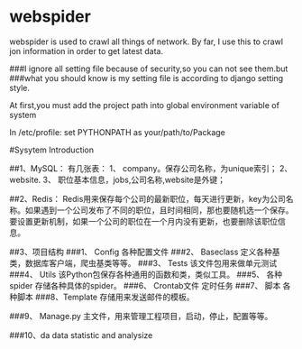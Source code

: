 # webspider
webspider is used to crawl all things of network.
By far, I use this to crawl jon information in order to get latest data.

###I ignore all setting file because of security,so you can not see them.but
###what you should know is my setting file is according to django setting style.


At first,you must add the project path into global environment variable of system


In /etc/profile:
set PYTHONPATH as your/path/to/Package

#Sysytem Introduction

##1、MySQL：
有几张表：
1、 company。保存公司名称，为unique索引；
2、 website.
3、 职位基本信息，jobs,公司名称,website是外键；


##2、Redis：
Redis用来保存每个公司的最新职位，每天进行更新，key为公司名称。如果遇到一个公司发布了不同的职位，且时间相同，那也要随机选一个保存。
要设置更新机制，如果一个公司的职位在一个月内没有更新，也要删除该职位信息。

##3、项目结构
###1、 Config
各种配置文件
###2、 Baseclass
定义各种基类，数据库客户端，爬虫基类等等。
###3、 Tests
该文件包用来做单元测试
###4、 Utils
该Python包保存各种通用的函数和类，类似工具。
###5、 各种spider
存储各种具体的spider。
###6、 Crontab文件
定时任务
###7、 脚本
各种脚本
###8、Template
存储用来发送邮件的模板。

###9、 Manage.py
主文件，用来管理工程项目，启动，停止，配置等等。


###10、da
data statistic and analysize